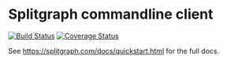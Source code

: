 # Splitgraph commandline client
[![Build Status](https://travis-ci.com/splitgraph/splitgraph.svg?branch=master)](https://travis-ci.com/splitgraph/splitgraph) [![Coverage Status](https://coveralls.io/repos/github/splitgraph/splitgraph/badge.svg?branch=master)](https://coveralls.io/github/splitgraph/splitgraph?branch=master)

See https://splitgraph.com/docs/quickstart.html for the full docs.
